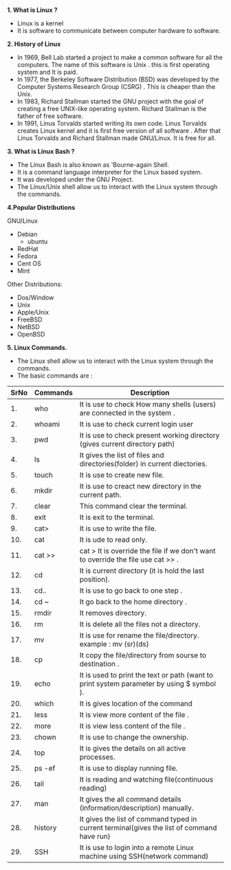 **1. What is Linux ?**
 - Linux is a kernel
 - It is software to communicate between computer hardware to software.

**2. History of Linux**
- In 1969, Bell Lab started a project to make a common software for all the computers. The name of this software is Unix . this is first    operating system and It is paid.
- In 1977, the Berkeley Software Distribution (BSD) was developed by the Computer Systems Research Group (CSRG) . This is cheaper than the Unix.
- In 1983, Richard Stallman started the GNU project with the goal of creating a free UNIX-like operating system. Richard Stallman is the father of free software.
- In 1991, Linus Torvalds started writing its own code. Linus Torvalds creates Linux kernel and it is first free version of all software . After that Linus Torvalds and Richard Stallman made GNU/Linux. It is free for all.

**3. What is Linux Bash ?**
- The Linux Bash is also known as 'Bourne-again Shell. 
- It is a command language interpreter for the Linux based system.
- It was developed under the GNU Project.
- The Linux/Unix shell allow us to interact with the Linux system through the commands.


**4.Popular Distributions**

GNU/Linux
   -  Debian
      - ubuntu
   - RedHat
   - Fedora
   - Cent OS
   - Mint

Other Distributions:

- Dos/Window
- Unix
- Apple/Unix
- FreeBSD
- NetBSD
- OpenBSD

**5. Linux Commands.**
- The Linux shell allow us to interact with the Linux system through the commands.
- The basic commands are :


| SrNo   |Commands  |              Description                                                                    | 
|------- |----------|---------------------------------------------------------------------------------------------|    
|     1. | who      |It is use to check How many shells (users) are connected in the system .                     |
|     2. | whoami   |It is use to check current login user                                                        |  
|    3.  | pwd      |It is use to check present working directory (gives current directory path)                  |  
|    4.  | ls       |It gives the list of files and directories(folder) in current diectories.                    | 
|    5.  | touch    |It is use to create new file.                                                                | 
|    6.  | mkdir    |It is use to creact new directory in the current path.                                       |
|    7.  |clear     |This command clear the terminal.                                                             |
|    8.  |exit      |It is exit to the terminal.                                                                  |
|    9.  | cat>     |It is use to write the file.                                                                 |
|    10. | cat      |It is ude to read only.                                                                      |
|    11. | cat >>   |cat > It is override the file if we don't want to override the file use cat >> .             |
|    12. | cd       |It is current directory (it is hold the last position).                                      |
|    13. | cd..     |It is use to go back to one step .                                                           |
|    14. | cd ~     |It go back to the home directory .                                                           |
|    15. | rmdir    |It removes directory.                                                                        |
|    16. | rm       |It is delete all the files not a directory.                                                  |
|    17. | mv       |It is use for rename the file/directory. example : mv (sr)(ds)                               |
|    18. | cp       |It copy the file/directory from sourse to destination .                                      |
|    19. | echo     |It is used to print the text or path (want to print system parameter by using $ symbol ).    |
|    20. | which    |It is gives location of the command                                                          |
|    21. | less     |It is view more content of the file .                                                        |
|    22. | more     |It is view less content of the file .                                                        |
|    23. | chown    |It is use to change the ownership.                                                           |
|    24. | top      |It is gives the details on all active processes.                                             |
|    25. | ps -ef   |It is use to display running file.                                                           |
|    26. | tail     |It is reading and watching file(continuous reading)                                          |
|    27. | man      |It gives the all command details (information/description) manually.                         |
|    28. |history   |It gives the list of command typed in current terminal(gives the list of command have run)   |
|    29. | SSH      |It is use to login into a remote Linux machine using SSH(network command)                    |

































